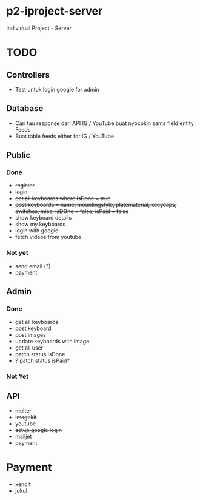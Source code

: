 # p2-iproject-server

Individual Project - Server

# TODO

## Controllers

-   Test untuk login google for admin

## Database

-   Cari tau response dari API IG / YouTube buat nyocokin sama field entity Feeds
-   Buat table feeds either for IG / YouTube

## Public

### Done

-   ~~register~~
-   ~~login~~
-   ~~get all keyboards where isDone = true~~
-   ~~post keyboards = name, mountingstyle, platematerial, kecycaps, switches, misc, isDOne = false, isPaid = false~~
-   show keyboard details
-   show my keyboards
-   login with google
-   fetch videos from youtube

### Not yet

-   send email (?)
-   payment

## Admin

### Done

-   get all keyboards
-   post keyboard
-   post images
-   update keyboards with image
-   get all user
-   patch status isDone
-   ? patch status isPaid?

### Not Yet

## API

-   ~~multer~~
-   ~~imagekit~~
-   ~~youtube~~
-   ~~setup google login~~
-   mailjet
-   payment

# Payment

-   xendit
-   jokul
